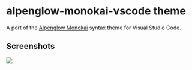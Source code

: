 # alpenglow-monokai-vscode theme

A port of the [Alpenglow Monokai](https://github.com/AlpenglowTheme/alpenglow-theme) syntax theme for Visual Studio Code.

## Screenshots

![](https://raw.githubusercontent.com/kaicataldo/alpenglow-monokai-vscode/master/alpenglow-monokai-vscode-screenshot.png)
